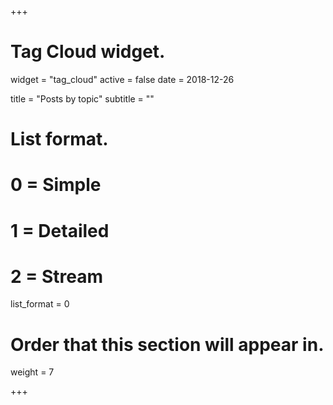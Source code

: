 +++
# Tag Cloud widget.
widget = "tag_cloud"
active = false
date = 2018-12-26

title = "Posts by topic"
subtitle = ""

# List format.
#   0 = Simple
#   1 = Detailed
#   2 = Stream
list_format = 0

# Order that this section will appear in.
weight = 7

+++

